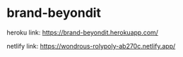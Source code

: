 # brand-beyondit
heroku link: https://brand-beyondit.herokuapp.com/

netlify link: https://wondrous-rolypoly-ab270c.netlify.app/
